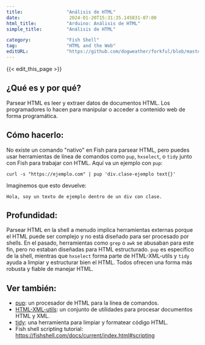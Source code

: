 ```yaml
---
title:                "Análisis de HTML"
date:                  2024-01-20T15:31:35.145831-07:00
html_title:           "Arduino: Análisis de HTML"
simple_title:         "Análisis de HTML"

category:             "Fish Shell"
tag:                  "HTML and the Web"
editURL:              "https://github.com/dogweather/forkful/blob/master/content/es/fish-shell/parsing-html.md"
---
```


{{< edit_this_page >}}

## ¿Qué es y por qué?
Parsear HTML es leer y extraer datos de documentos HTML. Los programadores lo hacen para manipular o acceder a contenido web de forma programática.

## Cómo hacerlo:
No existe un comando "nativo" en Fish para parsear HTML, pero puedes usar herramientas de línea de comandos como `pup`, `hxselect`, o `tidy` junto con Fish para trabajar con HTML. Aquí va un ejemplo con `pup`:

```Fish
curl -s "https://ejemplo.com" | pup 'div.clase-ejemplo text{}'
```

Imaginemos que esto devuelve:

```
Hola, soy un texto de ejemplo dentro de un div con clase.
```

## Profundidad:
Parsear HTML en la shell a menudo implica herramientas externas porque el HTML puede ser complejo y no está diseñado para ser procesado por shells. En el pasado, herramientas como `grep` o `awk` se abusaban para este fin, pero no estaban diseñadas para HTML estructurado. `pup` es específico de la shell, mientras que `hxselect` forma parte de HTML-XML-utils y `tidy` ayuda a limpiar y estructurar bien el HTML. Todos ofrecen una forma más robusta y fiable de manejar HTML.

## Ver también:
- [pup](https://github.com/ericchiang/pup): un procesador de HTML para la línea de comandos.
- [HTML-XML-utils](https://www.w3.org/Tools/HTML-XML-utils/): un conjunto de utilidades para procesar documentos HTML y XML.
- [tidy](http://www.html-tidy.org/): una herramienta para limpiar y formatear código HTML.
- Fish shell scripting tutorial: https://fishshell.com/docs/current/index.html#scripting
